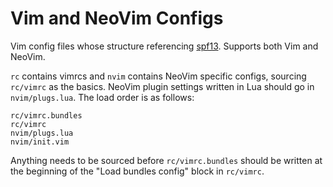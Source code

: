 # Vim and NeoVim Configs

Vim config files whose structure referencing [spf13](https://github.com/spf13/spf13-vim).
Supports both Vim and NeoVim.

`rc` contains vimrcs and `nvim` contains NeoVim specific configs, sourcing `rc/vimrc` as the basics.
NeoVim plugin settings written in Lua should go in `nvim/plugs.lua`. The load order is as follows:

```text
rc/vimrc.bundles
rc/vimrc
nvim/plugs.lua
nvim/init.vim
```

Anything needs to be sourced before `rc/vimrc.bundles` should be written at the beginning of the "Load bundles config" block in `rc/vimrc`.
